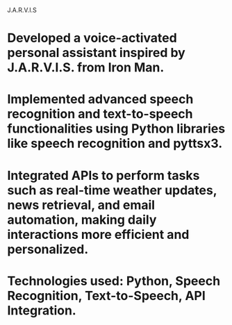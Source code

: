 J.A.R.V.I.S
# Developed a voice-activated personal assistant inspired by J.A.R.V.I.S. from Iron Man.
# Implemented advanced speech recognition and text-to-speech functionalities using Python libraries like speech recognition and pyttsx3.
# Integrated APIs to perform tasks such as real-time weather updates, news retrieval, and email automation, making daily interactions more efficient and personalized.
#	Technologies used: Python, Speech Recognition, Text-to-Speech, API Integration.

